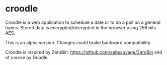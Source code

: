 croodle
=======
Croodle is a web application to schedule a date or to do a poll on a general topics. Stored data is encrypted/decrypted in the browser using 256 bits AES.

This is an alpha version. Changes could brake backward compatibility.

Croodle is inspired by ZeroBin: https://github.com/sebsauvage/ZeroBin and of course by Doodle.

